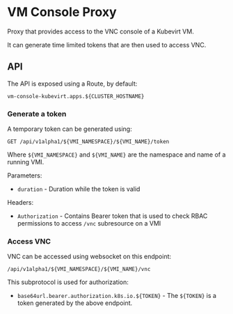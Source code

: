 # VM Console Proxy

Proxy that provides access to the VNC console of a Kubevirt VM.

It can generate time limited tokens that are then used to access VNC.

## API

The API is exposed using a Route, by default:
```
vm-console-kubevirt.apps.${CLUSTER_HOSTNAME}
```

### Generate a token
A temporary token can be generated using:
```
GET /api/v1alpha1/${VMI_NAMESPACE}/${VMI_NAME}/token
``` 
Where `${VMI_NAMESPACE}` and `${VMI_NAME}` are the namespace
and name of a running VMI.

Parameters:
- `duration` - Duration while the token is valid

Headers:
- `Authorization` - Contains Bearer token that is used to check
  RBAC permissions to access `/vnc` subresource on a VMI

### Access VNC
VNC can be accessed using websocket on this endpoint:
```
/api/v1alpha1/${VMI_NAMESPACE}/${VMI_NAME}/vnc
```

This subprotocol is used for authorization:
- `base64url.bearer.authorization.k8s.io.${TOKEN}` - The `${TOKEN}`
   is a token generated by the above endpoint.
